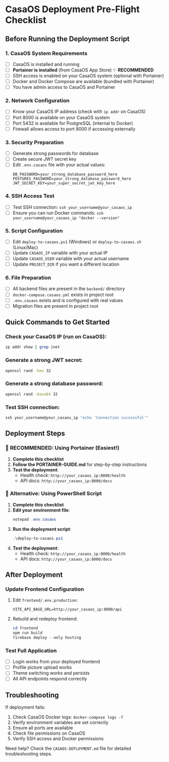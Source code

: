 # CasaOS Deployment Pre-Flight Checklist

## Before Running the Deployment Script

### 1. CasaOS System Requirements

- [ ] CasaOS is installed and running
- [ ] **Portainer is installed** (from CasaOS App Store) ✨ **RECOMMENDED**
- [ ] SSH access is enabled on your CasaOS system (optional with Portainer)
- [ ] Docker and Docker Compose are available (bundled with Portainer)
- [ ] You have admin access to CasaOS and Portainer

### 2. Network Configuration

- [ ] Know your CasaOS IP address (check with `ip addr` on CasaOS)
- [ ] Port 8000 is available on your CasaOS system
- [ ] Port 5432 is available for PostgreSQL (internal to Docker)
- [ ] Firewall allows access to port 8000 if accessing externally

### 3. Security Preparation

- [ ] Generate strong passwords for database
- [ ] Create secure JWT secret key
- [ ] Edit `.env.casaos` file with your actual values:
  ```
  DB_PASSWORD=your_strong_database_password_here
  POSTGRES_PASSWORD=your_strong_database_password_here
  JWT_SECRET_KEY=your_super_secret_jwt_key_here
  ```

### 4. SSH Access Test

- [ ] Test SSH connection: `ssh your_username@your_casaos_ip`
- [ ] Ensure you can run Docker commands: `ssh your_username@your_casaos_ip "docker --version"`

### 5. Script Configuration

- [ ] Edit `deploy-to-casaos.ps1` (Windows) or `deploy-to-casaos.sh` (Linux/Mac)
- [ ] Update `CASAOS_IP` variable with your actual IP
- [ ] Update `CASAOS_USER` variable with your actual username
- [ ] Update `PROJECT_DIR` if you want a different location

### 6. File Preparation

- [ ] All backend files are present in the `backend/` directory
- [ ] `docker-compose.casaos.yml` exists in project root
- [ ] `.env.casaos` exists and is configured with real values
- [ ] Migration files are present in project root

## Quick Commands to Get Started

### Check your CasaOS IP (run on CasaOS):

```bash
ip addr show | grep inet
```

### Generate a strong JWT secret:

```bash
openssl rand -hex 32
```

### Generate a strong database password:

```bash
openssl rand -base64 32
```

### Test SSH connection:

```powershell
ssh your_username@your_casaos_ip "echo 'Connection successful'"
```

## Deployment Steps

### 🐳 **RECOMMENDED: Using Portainer (Easiest!)**

1. **Complete this checklist**
2. **Follow the PORTAINER-GUIDE.md** for step-by-step instructions
3. **Test the deployment**:
   - Health check: `http://your_casaos_ip:8000/health`
   - API docs: `http://your_casaos_ip:8000/docs`

### 🔧 **Alternative: Using PowerShell Script**

1. **Complete this checklist**
2. **Edit your environment file**:
   ```powershell
   notepad .env.casaos
   ```
3. **Run the deployment script**:
   ```powershell
   .\deploy-to-casaos.ps1
   ```
4. **Test the deployment**:
   - Health check: `http://your_casaos_ip:8000/health`
   - API docs: `http://your_casaos_ip:8000/docs`

## After Deployment

### Update Frontend Configuration

1. Edit `frontend/.env.production`:

   ```
   VITE_API_BASE_URL=http://your_casaos_ip:8000/api
   ```

2. Rebuild and redeploy frontend:
   ```powershell
   cd frontend
   npm run build
   firebase deploy --only hosting
   ```

### Test Full Application

- [ ] Login works from your deployed frontend
- [ ] Profile picture upload works
- [ ] Theme switching works and persists
- [ ] All API endpoints respond correctly

## Troubleshooting

If deployment fails:

1. Check CasaOS Docker logs: `docker-compose logs -f`
2. Verify environment variables are set correctly
3. Ensure all ports are available
4. Check file permissions on CasaOS
5. Verify SSH access and Docker permissions

Need help? Check the `CASAOS-DEPLOYMENT.md` file for detailed troubleshooting steps.
